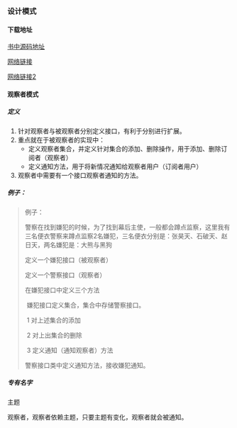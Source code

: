 ### 设计模式



#### 下载地址

[书中源码地址](https://www.wickedlysmart.com/head-first-design-patterns/)

[网络链接](https://github.com/one-by-two/HeadFirst-Pattern)

[网络链接2](https://github.com/one-by-two/HeadFirst-Pattern)

#### 观察者模式

##### 定义

1. 针对观察者与被观察者分别定义接口，有利于分别进行扩展。
2. 重点就在于被观察者的实现中：
   * 定义观察者集合，并定义针对集合的添加、删除操作，用于添加、删除订阅者（观察者）
   * 定义通知方法，用于将新情况通知给观察者用户（订阅者用户）
3. 观察者中需要有一个接口观察者通知的方法。

##### 例子：

> 例子：
>
> 警察在找到嫌犯的时候，为了找到幕后主使，一般都会蹲点监察，这里我有三名便衣警察来蹲点监察2名嫌犯，三名便衣分别是：张昊天、石破天、赵日天，两名嫌犯是：大熊与黑狗
>
> 定义一个嫌犯接口（被观察者）
>
> 定义一个警察接口（观察者）
>
> 在嫌犯接口中定义三个方法 
>
> ​	 嫌犯接口定义集合，集合中存储警察接口。
>
> ​	1 对上述集合的添加
>
> ​	2 对上出集合的删除
>
> ​	3 定义通知（通知观察者）方法
>
> 警察接口类中定义通知方法，接收嫌犯通知。

##### 专有名字

主题

观察者，观察者依赖主题，只要主题有变化，观察者就会被通知。
